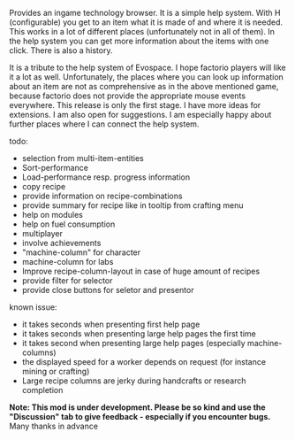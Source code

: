 Provides an ingame technology browser.
It is a simple help system. With H (configurable) you get to an item what it is made of and where it is needed. This works in a lot of different places (unfortunately not in all of them). In the help system you can get more information about the items with one click. 
There is also a history.

It is a tribute to the help system of Evospace. I hope factorio players will like it a lot as well.
Unfortunately, the places where you can look up information about an item are not as comprehensive as in the above mentioned game, because factorio does not provide the appropriate mouse events everywhere. 
This release is only the first stage. I have more ideas for extensions. I am also open for suggestions. I am especially happy about further places where I can connect the help system.

todo:
- selection from multi-item-entities
- Sort-performance
- Load-performance resp. progress information
- copy recipe 
- provide information on recipe-combinations
- provide summary for recipe like in tooltip from crafting menu
- help on modules
- help on fuel consumption
- multiplayer
- involve achievements
- "machine-column" for character
- machine-column for labs
- Improve recipe-column-layout in case of huge amount of recipes
- provide filter for selector
- provide close buttons for seletor and presentor

known issue: 
- it takes seconds when presenting first help page
- it takes seconds when presenting large help pages the first time
- it takes second when presenting large help pages (especially machine-columns)
- the displayed speed for a worker depends on request (for instance mining or crafting)
- Large recipe columns are jerky during handcrafts or research completion 

**Note: This mod is under development. Please be so kind and use the "Discussion" tab to give feedback - especially if you encounter bugs.** Many thanks in advance

